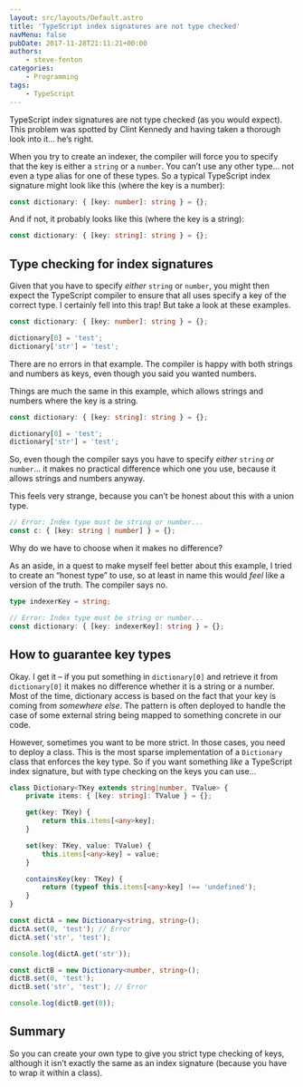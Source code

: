 ```yaml
---
layout: src/layouts/Default.astro
title: 'TypeScript index signatures are not type checked'
navMenu: false
pubDate: 2017-11-28T21:11:21+00:00
authors:
    - steve-fenton
categories:
    - Programming
tags:
    - TypeScript
---
```


TypeScript index signatures are not type checked (as you would expect). This problem was spotted by Clint Kennedy and having taken a thorough look into it… he’s right.

When you try to create an indexer, the compiler will force you to specify that the key is either a `string` or a `number`. You can’t use any other type… not even a type alias for one of these types. So a typical TypeScript index signature might look like this (where the key is a number):

```typescript
const dictionary: { [key: number]: string } = {};
```

And if not, it probably looks like this (where the key is a string):

```typescript
const dictionary: { [key: string]: string } = {};
```

## Type checking for index signatures

Given that you have to specify *either* `string` or `number`, you might then expect the TypeScript compiler to ensure that all uses specify a key of the correct type. I certainly fell into this trap! But take a look at these examples.

```typescript
const dictionary: { [key: number]: string } = {};

dictionary[0] = 'test';
dictionary['str'] = 'test';
```

There are no errors in that example. The compiler is happy with both strings and numbers as keys, even though you said you wanted numbers.

Things are much the same in this example, which allows strings and numbers where the key is a string.

```typescript
const dictionary: { [key: string]: string } = {};

dictionary[0] = 'test';
dictionary['str'] = 'test';
```

So, even though the compiler says you have to specify *either* `string` *or* `number`… it makes no practical difference which one you use, because it allows strings and numbers anyway.

This feels very strange, because you can’t be honest about this with a union type.

```typescript
// Error: Index type must be string or number...
const c: { [key: string | number] } = {};
```

Why do we have to choose when it makes no difference?

As an aside, in a quest to make myself feel better about this example, I tried to create an “honest type” to use, so at least in name this would *feel* like a version of the truth. The compiler says no.

```typescript
type indexerKey = string;

// Error: Index type must be string or number...
const dictionary: { [key: indexerKey]: string } = {};
```

## How to guarantee key types

Okay. I get it – if you put something in `dictionary[0]` and retrieve it from `dictionary[0]` it makes no difference whether it is a string or a number. Most of the time, dictionary access is based on the fact that your key is coming from *somewhere else*. The pattern is often deployed to handle the case of some external string being mapped to something concrete in our code.

However, sometimes you want to be more strict. In those cases, you need to deploy a class. This is the most sparse implementation of a `Dictionary` class that enforces the key type. So if you want something *like* a TypeScript index signature, but with type checking on the keys you can use…

```typescript
class Dictionary<TKey extends string|number, TValue> {
    private items: { [key: string]: TValue } = {};

    get(key: TKey) {
        return this.items[<any>key];
    }

    set(key: TKey, value: TValue) {
        this.items[<any>key] = value;
    }

    containsKey(key: TKey) {
        return (typeof this.items[<any>key] !== 'undefined');
    }
}

const dictA = new Dictionary<string, string>();
dictA.set(0, 'test'); // Error
dictA.set('str', 'test');

console.log(dictA.get('str'));

const dictB = new Dictionary<number, string>();
dictB.set(0, 'test');
dictB.set('str', 'test'); // Error

console.log(dictB.get(0));
```

## Summary

So you can create your own type to give you strict type checking of keys, although it isn’t exactly the same as an index signature (because you have to wrap it within a class).